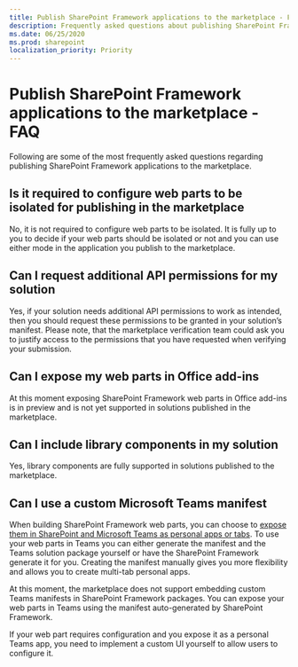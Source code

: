 ```yaml
---
title: Publish SharePoint Framework applications to the marketplace - FAQ
description: Frequently asked questions about publishing SharePoint Framework applications to the marketplace
ms.date: 06/25/2020
ms.prod: sharepoint
localization_priority: Priority
---
```


# Publish SharePoint Framework applications to the marketplace - FAQ

Following are some of the most frequently asked questions regarding publishing SharePoint Framework applications to the marketplace.

## Is it required to configure web parts to be isolated for publishing in the marketplace

No, it is not required to configure web parts to be isolated. It is fully up to you to decide if your web parts should be isolated or not and you can use either mode in the application you publish to the marketplace.

## Can I request additional API permissions for my solution

Yes, if your solution needs additional API permissions to work as intended, then you should request these permissions to be granted in your solution’s manifest. Please note, that the marketplace verification team could ask you to justify access to the permissions that you have requested when verifying your submission.

## Can I expose my web parts in Office add-ins

At this moment exposing SharePoint Framework web parts in Office add-ins is in preview and is not yet supported in solutions published in the marketplace.

## Can I include library components in my solution

Yes, library components are fully supported in solutions published to the marketplace.

## Can I use a custom Microsoft Teams manifest

When building SharePoint Framework web parts, you can choose to [expose them in SharePoint and Microsoft Teams as personal apps or tabs](https://docs.microsoft.com/sharepoint/dev/spfx/integrate-with-teams-introduction). To use your web parts in Teams you can either generate the manifest and the Teams solution package yourself or have the SharePoint Framework generate it for you. Creating the manifest manually gives you more flexibility and allows you to create multi-tab personal apps.

At this moment, the marketplace does not support embedding custom Teams manifests in SharePoint Framework packages. You can expose your web parts in Teams using the manifest auto-generated by SharePoint Framework.

If your web part requires configuration and you expose it as a personal Teams app, you need to implement a custom UI yourself to allow users to configure it.
